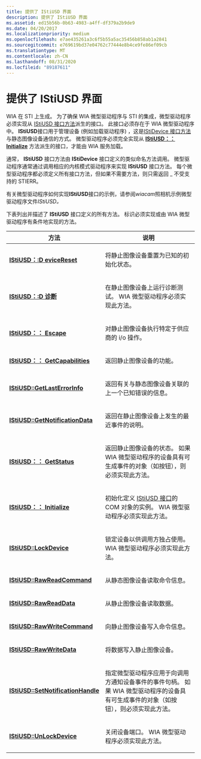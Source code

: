 ```yaml
---
title: 提供了 IStiUSD 界面
description: 提供了 IStiUSD 界面
ms.assetid: ed15b56b-0b63-4983-a4ff-df379a2b9de9
ms.date: 04/20/2017
ms.localizationpriority: medium
ms.openlocfilehash: e7ae435261a3c6f5b55a5ac35456b858ab1a2841
ms.sourcegitcommit: e769619bd37e04762c77444e8b4ce9fe86ef09cb
ms.translationtype: MT
ms.contentlocale: zh-CN
ms.lasthandoff: 08/31/2020
ms.locfileid: "89187611"
---
```

# <a name="providing-an-istiusd-interface"></a>提供了 IStiUSD 界面





WIA 在 STI 上生成。 为了确保 WIA 微型驱动程序与 STI 的集成，微型驱动程序必须实现从 [IStiUSD 接口方法](/windows-hardware/drivers/ddi/_image/index)派生的接口。 此接口必须存在于 WIA 微型驱动程序中。 **IStiUSD**接口用于管理设备 (例如加载驱动程序) ，这是[IStiDevice 接口方法](/windows-hardware/drivers/ddi/_image/index)与静态图像设备通信的方式。 微型驱动程序必须完全实现从 [**IStiUSD：： Initialize**](/windows-hardware/drivers/ddi/stiusd/nf-stiusd-istiusd-initialize) 方法派生的接口，才能由 WIA 服务加载。

通常， **IStiUSD** 接口方法由 **IStiDevice** 接口定义的类似命名方法调用。 微型驱动程序通常通过调用相应的内核模式驱动程序来实现 **IStiUSD** 接口方法。 每个微型驱动程序都必须定义所有接口方法，但如果不需要方法，则只需返回 \_ 不受支持的 STIERR。

有关微型驱动程序如何实现**IStiUSD**接口的示例，请参阅*wiacam*照相机示例微型驱动程序文件*IStiUSD。*

下表列出并描述了 **IStiUSD** 接口定义的所有方法。 标识必须实现或由 WIA 微型驱动程序有条件地实现的方法。

<table>
<colgroup>
<col width="50%" />
<col width="50%" />
</colgroup>
<thead>
<tr class="header">
<th>方法</th>
<th>说明</th>
</tr>
</thead>
<tbody>
<tr class="odd">
<td><p><a href="https://docs.microsoft.com/windows-hardware/drivers/ddi/stiusd/nf-stiusd-istiusd-devicereset" data-raw-source="[&lt;strong&gt;IStiUSD::DeviceReset&lt;/strong&gt;](/windows-hardware/drivers/ddi/stiusd/nf-stiusd-istiusd-devicereset)"><strong>IStiUSD：:D eviceReset</strong></a></p></td>
<td><p>将静止图像设备重置为已知的初始化状态。</p></td>
</tr>
<tr class="even">
<td><p><a href="https://docs.microsoft.com/windows-hardware/drivers/ddi/stiusd/nf-stiusd-istiusd-diagnostic" data-raw-source="[&lt;strong&gt;IStiUSD::Diagnostic&lt;/strong&gt;](/windows-hardware/drivers/ddi/stiusd/nf-stiusd-istiusd-diagnostic)"><strong>IStiUSD：:D 诊断</strong></a></p></td>
<td><p>在静止图像设备上运行诊断测试。 WIA 微型驱动程序必须实现此方法。</p></td>
</tr>
<tr class="odd">
<td><p><a href="https://docs.microsoft.com/windows-hardware/drivers/ddi/stiusd/nf-stiusd-istiusd-escape" data-raw-source="[&lt;strong&gt;IStiUSD::Escape&lt;/strong&gt;](/windows-hardware/drivers/ddi/stiusd/nf-stiusd-istiusd-escape)"><strong>IStiUSD：： Escape</strong></a></p></td>
<td><p>对静止图像设备执行特定于供应商的 i/o 操作。</p></td>
</tr>
<tr class="even">
<td><p><a href="https://docs.microsoft.com/windows-hardware/drivers/ddi/stiusd/nf-stiusd-istiusd-getcapabilities" data-raw-source="[&lt;strong&gt;IStiUSD::GetCapabilities&lt;/strong&gt;](/windows-hardware/drivers/ddi/stiusd/nf-stiusd-istiusd-getcapabilities)"><strong>IStiUSD：： GetCapabilities</strong></a></p></td>
<td><p>返回静止图像设备的功能。</p></td>
</tr>
<tr class="odd">
<td><p><a href="https://docs.microsoft.com/windows-hardware/drivers/ddi/stiusd/nf-stiusd-istiusd-getlasterrorinfo" data-raw-source="[&lt;strong&gt;IStiUSD::GetLastErrorInfo&lt;/strong&gt;](/windows-hardware/drivers/ddi/stiusd/nf-stiusd-istiusd-getlasterrorinfo)"><strong>IStiUSD::GetLastErrorInfo</strong></a></p></td>
<td><p>返回有关与静态图像设备关联的上一个已知错误的信息。</p></td>
</tr>
<tr class="even">
<td><p><a href="https://docs.microsoft.com/windows-hardware/drivers/ddi/stiusd/nf-stiusd-istiusd-getnotificationdata" data-raw-source="[&lt;strong&gt;IStiUSD::GetNotificationData&lt;/strong&gt;](/windows-hardware/drivers/ddi/stiusd/nf-stiusd-istiusd-getnotificationdata)"><strong>IStiUSD::GetNotificationData</strong></a></p></td>
<td><p>返回在静止图像设备上发生的最近事件的说明。</p></td>
</tr>
<tr class="odd">
<td><p><a href="https://docs.microsoft.com/windows-hardware/drivers/ddi/stiusd/nf-stiusd-istiusd-getstatus" data-raw-source="[&lt;strong&gt;IStiUSD::GetStatus&lt;/strong&gt;](/windows-hardware/drivers/ddi/stiusd/nf-stiusd-istiusd-getstatus)"><strong>IStiUSD：： GetStatus</strong></a></p></td>
<td><p>返回静止图像设备的状态。 如果 WIA 微型驱动程序的设备具有可生成事件的对象（如按钮），则必须实现此方法。</p></td>
</tr>
<tr class="even">
<td><p><a href="https://docs.microsoft.com/windows-hardware/drivers/ddi/stiusd/nf-stiusd-istiusd-initialize" data-raw-source="[&lt;strong&gt;IStiUSD::Initialize&lt;/strong&gt;](/windows-hardware/drivers/ddi/stiusd/nf-stiusd-istiusd-initialize)"><strong>IStiUSD：： Initialize</strong></a></p></td>
<td><p>初始化定义 <a href="https://docs.microsoft.com/windows-hardware/drivers/ddi/_image/index" data-raw-source="[IStiUSD interface](/windows-hardware/drivers/ddi/_image/index)">IStiUSD 接口</a>的 COM 对象的实例。 WIA 微型驱动程序必须实现此方法。</p></td>
</tr>
<tr class="odd">
<td><p><a href="https://docs.microsoft.com/windows-hardware/drivers/ddi/stiusd/nf-stiusd-istiusd-lockdevice" data-raw-source="[&lt;strong&gt;IStiUSD::LockDevice&lt;/strong&gt;](/windows-hardware/drivers/ddi/stiusd/nf-stiusd-istiusd-lockdevice)"><strong>IStiUSD::LockDevice</strong></a></p></td>
<td><p>锁定设备以供调用方独占使用。 WIA 微型驱动程序必须实现此方法。</p></td>
</tr>
<tr class="even">
<td><p><a href="https://docs.microsoft.com/windows-hardware/drivers/ddi/stiusd/nf-stiusd-istiusd-rawreadcommand" data-raw-source="[&lt;strong&gt;IStiUSD::RawReadCommand&lt;/strong&gt;](/windows-hardware/drivers/ddi/stiusd/nf-stiusd-istiusd-rawreadcommand)"><strong>IStiUSD::RawReadCommand</strong></a></p></td>
<td><p>从静态图像设备读取命令信息。</p></td>
</tr>
<tr class="odd">
<td><p><a href="https://docs.microsoft.com/windows-hardware/drivers/ddi/stiusd/nf-stiusd-istiusd-rawreaddata" data-raw-source="[&lt;strong&gt;IStiUSD::RawReadData&lt;/strong&gt;](/windows-hardware/drivers/ddi/stiusd/nf-stiusd-istiusd-rawreaddata)"><strong>IStiUSD::RawReadData</strong></a></p></td>
<td><p>从静止图像设备读取数据。</p></td>
</tr>
<tr class="even">
<td><p><a href="https://docs.microsoft.com/windows-hardware/drivers/ddi/stiusd/nf-stiusd-istiusd-rawwritecommand" data-raw-source="[&lt;strong&gt;IStiUSD::RawWriteCommand&lt;/strong&gt;](/windows-hardware/drivers/ddi/stiusd/nf-stiusd-istiusd-rawwritecommand)"><strong>IStiUSD::RawWriteCommand</strong></a></p></td>
<td><p>向静止图像设备写入命令信息。</p></td>
</tr>
<tr class="odd">
<td><p><a href="https://docs.microsoft.com/windows-hardware/drivers/ddi/stiusd/nf-stiusd-istiusd-rawwritedata" data-raw-source="[&lt;strong&gt;IStiUSD::RawWriteData&lt;/strong&gt;](/windows-hardware/drivers/ddi/stiusd/nf-stiusd-istiusd-rawwritedata)"><strong>IStiUSD::RawWriteData</strong></a></p></td>
<td><p>将数据写入静止图像设备。</p></td>
</tr>
<tr class="even">
<td><p><a href="https://docs.microsoft.com/windows-hardware/drivers/ddi/stiusd/nf-stiusd-istiusd-setnotificationhandle" data-raw-source="[&lt;strong&gt;IStiUSD::SetNotificationHandle&lt;/strong&gt;](/windows-hardware/drivers/ddi/stiusd/nf-stiusd-istiusd-setnotificationhandle)"><strong>IStiUSD::SetNotificationHandle</strong></a></p></td>
<td><p>指定微型驱动程序应用于向调用方通知设备事件的事件句柄。 如果 WIA 微型驱动程序的设备具有可生成事件的对象（如按钮），则必须实现此方法。</p></td>
</tr>
<tr class="odd">
<td><p><a href="https://docs.microsoft.com/windows-hardware/drivers/ddi/stiusd/nf-stiusd-istiusd-unlockdevice" data-raw-source="[&lt;strong&gt;IStiUSD::UnLockDevice&lt;/strong&gt;](/windows-hardware/drivers/ddi/stiusd/nf-stiusd-istiusd-unlockdevice)"><strong>IStiUSD::UnLockDevice</strong></a></p></td>
<td><p>关闭设备端口。 WIA 微型驱动程序必须实现此方法。</p></td>
</tr>
</tbody>
</table>

 

 

